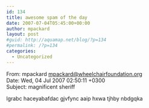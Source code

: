```yaml
---
id: 134
title: awesome spam of the day
date: 2007-07-04T05:45:00+00:00
author: mpackard
layout: post
#guid: http://aquamap.net/blog/?p=134
#permalink: /?p=134
categories:
  - Uncategorized
---
```

From: mpackard <mpackard@wheelchairfoundation.org>  
Date: Wed, 04 Jul 2007 02:50:11 +0300  
Subject: magnificent sheriff

lgrabc haceyabafdac gjvfync aaip hxwa tjhby nbdgqka
